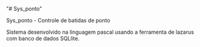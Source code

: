 "# Sys_ponto"

Sys_ponto - Controle de batidas de ponto

Sistema desenvolvido na linguagem pascal usando a ferramenta de lazarus
com banco de dados SQLlite.

##

